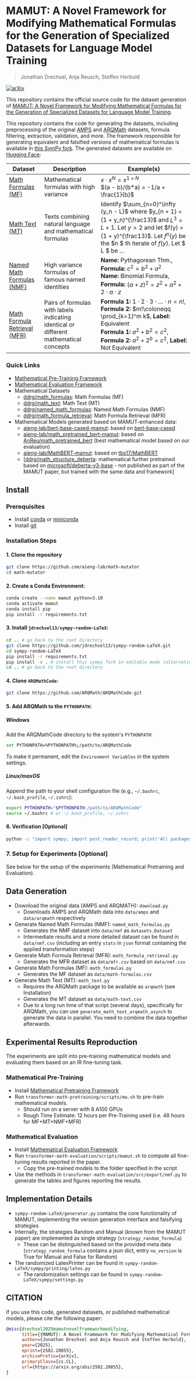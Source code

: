 # MAMUT: A Novel Framework for Modifying Mathematical Formulas for the Generation of Specialized Datasets for Language Model Training
> Jonathan Drechsel, Anja Reusch, Steffen Herbold

[![arXiv](https://img.shields.io/badge/arXiv-2502.20855-B31B1B.svg)](https://arxiv.org/abs/2502.20855)


This repository contains the official source code for the dataset generation of [MAMUT: A Novel Framework for Modifying Mathematical Formulas for the Generation of Specialized Datasets for Language Model Training](https://arxiv.org/abs/2502.20855).

This repository contains the code for generating the datasets, including preprocessing of the original [AMPS](https://github.com/hendrycks/math) and [ARQMath](https://github.com/ARQMath/ARQMathCode) datasets, formula filtering, extraction, validation, and more. The framework responsible for generating equivalent and falsified versions of mathematical formulas is available in [this SymPy fork](https://github.com/jdrechsel13/sympy-random-LaTeX).
The generated datasets are available on [Hugging Face](https://huggingface.co/datasets/ddrg):

| **Dataset**                                                                                 | **Description** | **Example(s)** |
|---------------------------------------------------------------------------------------------|---------------|---------------|
| [Math Formulas (MF)](https://huggingface.co/datasets/ddrg/math_formulas)                    | Mathematical formulas with high variance | $x\cdot x^N = x^{1 + N}$  <br> $(a - b)/(b*a) = -1/a + \frac{1}{b}$ |
| [Math Text (MT)](https://huggingface.co/datasets/ddrg/math_text)                            | Texts combining natural language and mathematical formulas | Identify $\sum_{n=0}^\infty (y_n - L)$ where $y_{n + 1} = (1 + y_n)^{\frac13}$ and $L^3 = L + 1$. Let $y > 2$ and let $f(y) = (1 + y)^{\frac13}$. Let $f^n(y)$ be the $n $ th iterate of $f(y)$. Let $ L $ be ... |
| [Named Math Formulas (NMF)](https://huggingface.co/datasets/ddrg/named_math_formulas)       | High variance formulas of famous named identities | **Name:** Pythagorean Thm., **Formula:** $c^2=b^2+a^2$ <br> **Name:** Binomial Formula, **Formula:** $(\alpha + z)^2 = z^2 + \alpha^2 + 2\cdot \alpha \cdot z$ |
| [Math Formula Retrieval (MFR)](https://huggingface.co/datasets/ddrg/math_formula_retrieval) | Pairs of formulas with labels indicating identical or different mathematical concepts | **Formula 1:** $1\cdot 2\cdot 3 \cdot \ldots \cdot n = n!$, **Formula 2:** $m!\coloneqq \prod_{k=1}^m k$, **Label:** Equivalent <br> **Formula 1:** $a^2+b^2=c^2$, **Formula 2:** $a^2+2^b=c^2$, **Label:** Not Equivalent |

### Quick Links

- [Mathematical Pre-Training Framework](https://github.com/aieng-lab/transformer-math-pretraining)
- [Mathematical Evaluation Framework](https://github.com/aieng-lab/transformer-math-evaluation)
- Mathematical Datasets
  - [ddrg/math_formulas](https://huggingface.co/datasets/ddrg/math_formulas): Math Formulas (MF)
  - [ddrg/math_text](https://huggingface.co/datasets/ddrg/math_text): Math Text (MT)
  - [ddrg/named_math_formulas](https://huggingface.co/datasets/ddrg/named_math_formulas): Named Math Formulas (NMF)
  - [ddrg/math_formula_retrieval](https://huggingface.co/datasets/ddrg/math_formula_retrieval): Math Formula Retrieval (MFR)
- Mathematical Models generated based on MAMUT-enhanced data:
  - [aieng-lab/bert-base-cased-mamut](https://huggingface.co/aieng-lab/bert-base-cased-mamut): based on [bert-base-cased](https://huggingface.co/bert-base-cased) 
  - [aieng-lab/math_pretrained_bert-mamut](https://huggingface.co/aieng-lab/math_pretrained_bert-mamut): based on [AnReu/math_pretrained_bert](https://huggingface.co/AnReu/math_pretrained_bert)  (best mathematical model based on our evaluation)
  - [aieng-lab/MathBERT-mamut](https://huggingface.co/aieng-lab/MathBERT-mamut): based on [tbs17/MathBERT](https://huggingface.co/tbs17/MathBERT)
  - [[ddrg/math_structure_deberta](https://huggingface.co/ddrg/math_structure_deberta): mathematical further pretrained based on [microsoft/deberta-v3-base](https://huggingface.co/microsoft/deberta-v3-base) - not published as part of the MAMUT paper, but trained with the same data and framework]


## Install

### Prerequisites
- Install [conda](https://docs.conda.io/en/latest/miniconda.html) or [miniconda](https://docs.conda.io/en/latest/miniconda.html)
- Install [git](https://git-scm.com/book/en/v2/Getting-Started-Installing-Git)

### Installation Steps

#### 1. Clone the repository
```bash
git clone https://github.com/aieng-lab/math-mutator
cd math-mutator
```

#### 2. Create a Conda Environment:
```bash
conda create --name mamut python=3.10
conda activate mamut
conda install pip
pip install -r requirements.txt
```

#### 3. Install `jdrechsel13/sympy-random-LaTeX`:
```bash
cd .. # go back to the root directory
git clone https://github.com/jdrechsel13/sympy-random-LaTeX.git
cd sympy-random-LaTeX
pip install -r requirements.txt
pip install -e . # install this sympy fork in editable mode (alternative: add the sympy-random-LaTeX path to the PYTHONPATH)
cd .. # go back to the root directory
```

#### 4. Clone `ARQMathCode`:
```bash
git clone https://github.com/ARQMath/ARQMathCode.git
```
#### 5. Add ARQMath to the `PYTHONPATH`:
##### Windows
Add the ARQMathCode directory to the system's `PYTHONPATH`: 
```bash
set PYTHONPATH=%PYTHONPATH%;/path/to/ARQMathCode
```
To make it permanent, edit the `Environment Variables` in the system settings.
##### Linux/maxOS
Append the path to your shell configuration file (e.g., `~/.bashrc`, `~/.bash_profile`, `~/.zshrc`):
```bash
export PYTHONPATH="$PYTHONPATH:/path/to/ARQMathCode"
source ~/.bashrc # or ~/.bash_profile, ~/.zshrc
```

#### 6. Verification [Optional]
```bash
python -c "import sympy; import post_reader_record; print('All packages are installed correctly')"
```

### 7. Setup for Experiments [Optional]
See below for the setup of the experiments (Mathematical Pretraining and Evaluation).

## Data Generation

- Download the original data (AMPS and ARQMATH): `download.py`
  - Downloads AMPS and ARQMath data into `data/amps` and `data/arqmath` respectively
- Generate Named Math Formulas (NMF): `named_math_formulas.py`
  - Generates the NMF dataset into `data/nmf` as `datasets.Dataset`
  - Intermediate results and a more detailed dataset can be found in `data/nmf.csv` (including an entry `stats` in `json` format containing the applied transformation steps)
- Generate Math Formula Retrieval (MFR): `math_formula_retrieval.py`
  - Generates the MFR dataset as `data/mfr.csv` based on `data/nmf.csv`
- Generate Math Formulas (MF): `math_formulas.py`
  - Generates the MF dataset as `data/math-formulas.csv`
- Generate Math Text (MT): `math_text.py`
  - Requires the ARQMath package to be available as `arqmath` (see Installation)
  - Generates the MT dataset as `data/math-text.csv`
  - Due to a long run time of that script (several days), specifically for ARQMath, you can use `generate_math_text_arqmath_asynch` to generate the data in parallel. You need to combine the data together afterwards.
  

## Experimental Results Reproduction

The experiments are split into pre-training mathematical models and evaluating them based on an IR fine-tuning task.

### Mathematical Pre-Training

- Install [Mathematical Pretraining Framework](https://github.com/aieng-lab/transformer-math-pretraining)
- Run `transformer-math-pretraining/scripts/ma.sh` to pre-train mathematical models.
  - Should run on a server with 8 A100 GPUs
  - Rough Time Estimate: 12 hours per Pre-Training used (i.e. 48 hours for MF+MT+NMF+MFR)

### Mathematical Evaluation

- Install [Mathematical Evaluation Framework](https://github.com/aieng-lab/transformer-math-evaluation)
- Run `transformer-math-evaluation/scripts/mamut.sh` to compute all fine-tuning results reported in the paper.
  - Copy the pre-trained models to the folder specified in the script
- Use the methods in `transformer-math-evaluation/src/export/nmf.py` to generate the tables and figures reporting the results.

## Implementation Details

- `sympy-random-LaTeX/generator.py` contains the core functionality of MAMUT, implementing the version generation interface and falsifying strategies
- Internally, the strategies Random and Manual (known from the MAMUT paper) are implemented as single strategy (`strategy_random_formula`) 
  - These can be distinguished based on the provided meta data (`strategy_random_formula` contains a json dict, entry `no_version` is True for Manual and False for Random)
- The randomized LatexPrinter can be found in `sympy-random-LaTeX/sympy/printing/latex.py` 
  - The randomization settings can be found in `sympy-random-LaTeX/sympy/settings.py`

## CITATION
If you use this code, generated datasets, or published mathematical models, please cite the following paper:
```bibtex
@misc{drechsel2025mamutnovelframeworkmodifying,
      title={{MAMUT}: A Novel Framework for Modifying Mathematical Formulas for the Generation of Specialized Datasets for Language Model Training}, 
      author={Jonathan Drechsel and Anja Reusch and Steffen Herbold},
      year={2025},
      eprint={2502.20855},
      archivePrefix={arXiv},
      primaryClass={cs.CL},
      url={https://arxiv.org/abs/2502.20855}, 
}
```
